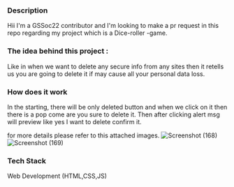 

### Description

Hii I'm a GSSoc22 contributor and I'm looking to make a pr request in this repo regarding my project which is a Dice-roller -game.

### The idea behind this project :
Like in when we want to delete any secure info from any sites then it retells us you are going to delete it if may cause all your personal data loss.

### How does it work
In the starting, there will be only deleted button and when we click on it then there is a pop come are you sure to delete it. Then after clicking alert msg will preview like yes I want to delete confirm it.

for more details please refer to this attached images.
![Screenshot (168)](https://user-images.githubusercontent.com/73521123/166456765-9848fb34-6bad-4900-9a93-32b195f3f790.png)
![Screenshot (169)](https://user-images.githubusercontent.com/73521123/166456779-1f0dfcd9-0d4a-4314-989d-414e5b413a43.png)





### Tech Stack

Web Development (HTML,CSS,JS)
